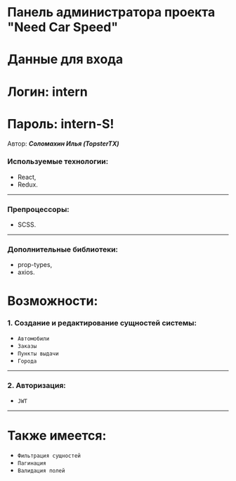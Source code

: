 # Панель администратора проекта "Need Car Speed"

# Данные для входа

# Логин: intern
# Пароль: intern-S!

Автор: ***Соломахин Илья (TopsterTX)***

### Используемые технологии: 
* React, 
* Redux.
---
### Препроцессоры: 
* SCSS.
---
### Дополнительные библиотеки: 
* prop-types, 
* axios.

# Возможности: 
### 1. Создание и редактирование сущностей системы: 
* `Автомобили`
* `Заказы`
* `Пункты выдачи`
* `Города`
---
### 2. Авторизация:
* `JWT`
---

# Также имеется:
* `Фильтрация сущностей`
* `Пагинация`
* `Валидация полей`
